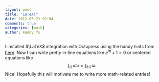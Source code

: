 ```yaml
---
layout: post
title: "LaTeX!"
date: 2012-05-21 02:04
comments: true
categories: [math]
author: Kenny Yu
---
```


I installed $\LaTeX$ integration with Octopress using the handy hints from 
[here](http://luikore.github.com/2011/09/good-things-learned-from-octopress/).
Now I can write pretty in-line equations like $e^{i\pi} + 1 = 0$ or
centered equations like
$$\int_{\Omega} \, d\omega = \int_{\partial \Omega} \, \omega.$$
Nice! Hopefully this will motivate me to write more math-related entries!
